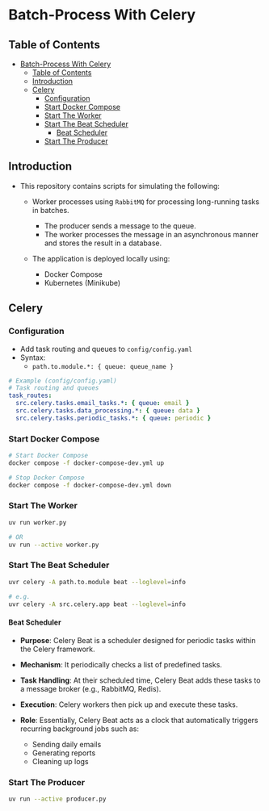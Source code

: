 # Batch-Process With Celery

## Table of Contents

- [Batch-Process With Celery](#batch-process-with-celery)
  - [Table of Contents](#table-of-contents)
  - [Introduction](#introduction)
  - [Celery](#celery)
    - [Configuration](#configuration)
    - [Start Docker Compose](#start-docker-compose)
    - [Start The Worker](#start-the-worker)
    - [Start The Beat Scheduler](#start-the-beat-scheduler)
      - [Beat Scheduler](#beat-scheduler)
    - [Start The Producer](#start-the-producer)

## Introduction

- This repository contains scripts for simulating the following:

  - Worker processes using `RabbitMQ` for processing long-running tasks in batches.
    - The producer sends a message to the queue.
    - The worker processes the message in an asynchronous manner and stores the result in a database.

  - The application is deployed locally using:
    - Docker Compose
    - Kubernetes (Minikube)

## Celery

### Configuration

- Add task routing and queues to `config/config.yaml`
- Syntax:
  - `path.to.module.*: { queue: queue_name }`

```yaml
# Example (config/config.yaml)
# Task routing and queues
task_routes:
  src.celery.tasks.email_tasks.*: { queue: email }
  src.celery.tasks.data_processing.*: { queue: data }
  src.celery.tasks.periodic_tasks.*: { queue: periodic }
```

### Start Docker Compose

```sh
# Start Docker Compose
docker compose -f docker-compose-dev.yml up

# Stop Docker Compose
docker compose -f docker-compose-dev.yml down
```

### Start The Worker

```sh
uv run worker.py

# OR 
uv run --active worker.py
```

### Start The Beat Scheduler

```sh
uvr celery -A path.to.module beat --loglevel=info

# e.g.
uvr celery -A src.celery.app beat --loglevel=info
```

#### Beat Scheduler

- **Purpose**: Celery Beat is a scheduler designed for periodic tasks within the Celery framework.

- **Mechanism**: It periodically checks a list of predefined tasks.

- **Task Handling**: At their scheduled time, Celery Beat adds these tasks to a message broker (e.g., RabbitMQ, Redis).

- **Execution**: Celery workers then pick up and execute these tasks.

- **Role**: Essentially, Celery Beat acts as a clock that automatically triggers recurring background jobs such as:

  - Sending daily emails
  - Generating reports
  - Cleaning up logs

### Start The Producer

```sh
uv run --active producer.py
```
